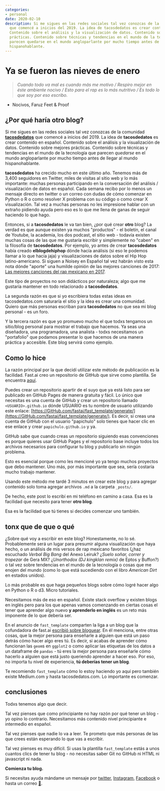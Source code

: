 ```yaml
---
categories:
- personal
date: 2020-02-10
description: Si me sigues en las redes sociales tal vez conozcas de la comunidad tacosdedatos
  que comencé a inicios del 2019. La idea de tacosdedatos es crear contenido en español.
  Contenido sobre el análisis y la visualización de datos. Contenido sobre mejores
  prácticas. Contenido sobre técnicas y tendencias en el mundo de la tecnología que
  parecen quedarse en el mundo angloparlante por mucho tiempo antes de llegar al mundo
  hispanohablante.
---
```


# Ya se fueron las nieves de enero

> _Cuando todo va mal es cuando más me motivo / Respiro mejor en éste ambiente nocivo / Esto para el rap es lo más nutritivo / Es todo lo que soy por eso escribo._
- Nocivos, Faruz Feet & Proof

## ¿Por qué haría otro blog?
Si me sigues en las redes sociales tal vez conozcas de la comunidad [**tacosdedatos**](https://tacosdedatos.com/) que comencé a inicios del 2019. La idea de **tacosdedatos** es crear contenido en español. Contenido sobre el análisis y la visualización de datos. Contenido sobre mejores prácticas. Contenido sobre técnicas y tendencias en el mundo de la tecnología que parecen _quedarse_ en el mundo angloparlante por mucho tiempo antes de llegar al mundo hispanohablante. 
<!-- more -->
**tacosdedatos** ha crecido mucho en este último año. Tenemos más de 3,400 seguidores en Twitter, miles de visitas al sitio web y lo más importante: muchas personas participando en la conversación del análisis / visualización de datos en español. Cada semana recibo por lo menos un mensaje directo en twitter o un correo con dudas de cómo comenzar en Python o R o como resolver X problema con su código o como crear X visualización. 
Tal vez a muchas personas no les impresione hablar con un extraño pidiendo ayuda pero eso es lo que me llena de ganas de seguir haciendo lo que hago. 

Entonces, si a **tacosdedatos** le va tan bien, ¿por qué crear **otro** blog?
La verdad es que aunque existen ya muchos "productos" - el boletín, el canal de Youtube, la academia, los dos podcast, el sitio web - todavía existen muchas cosas de las que me gustaría escribir y simplemente no "caben" en la filosofía de **tacosdedatos**. Por ejemplo, yo antes de crear **tacosdedatos** había creado **elblogdehiphop** dónde hacía análisis (si eso le podemos llamar a lo que hacía jaja) y visualizaciones de datos sobre el Hip Hop latino-americano. Si siguen a Noisey en Español tal vez habrán visto esta nota dónde "aporte" una humilde opinión de las mejores canciones de 2017: [Las mejores canciones del rap mexicano en 2017](https://www.vice.com/es_latam/article/7xebvy/las-mejores-canciones-del-rap-mexicano-en-2017). 

Este tipo de proyectos no son didácticos por naturaleza; algo que me gustaría mantener en todo relacionado a **tacosdedatos**. 

La segunda razón es que si yo escribiera todas estas ideas en tacosdedatos.com saturaría el sitio y la idea es crear una comunidad. Quiero que más personas escriban para **tacosdedatos** no que sea mi blog personal - es un foro. 

Y la tercera razón es que yo promuevo mucho el que todxs tengamos un sitio/blog personal para mostrar el trabajo que hacemos. Ya seas una diseñadora, una programadora, una analista - todxs necesitamos un "portafolio" que podamos presentar lo que hacemos de una manera práctica y accesible. Este blog servirá como ejemplo. 

## Como lo hice
La razón principal por la que decidí utilizar este método de publicación es la facilidad. Fast.ai creo un repositorio de GitHub que sirve como plantilla. Se encuentra [aquí](https://GitHub.com/fastai/fast_template/). 

Puedes crear un repositorio apartir de el suyo que ya está listo para ser publicado en GitHub Pages de manera gratuita y fácil. Lo único que necesitas es una cuenta de GitHub y crear un repositorio llamado `<USUARIO>.github.io` dónde USUARIO es tu nombre de usuario utilizando este enlace: [https://GitHub.com/fastai/fast_template/generate/](https://GitHub.com/fastai/fast_template/generate/). Es decir, si creas una cuenta de GitHub con el usuario "papichulo" solo tienes que hacer clic en ese enlace y crear `papichulo.github.io` y ya. 

GitHub sabe que cuando creas un repositorio siguiendo esas convenciones es porque quieres usar GitHub Pages y el repositorio base incluye todos los archivos necesarios para configurar tu blog y publicarlo sin ningún problema. 

Esto es esencial porque como les mencioné yo ya tengo muchos proyectos que debo mantener. Uno más, por más importante que sea, sería costaría mucho trabajo mantener. 

Usando este método me tardé 3 minutos en crear este blog y para agregar contenido solo toma agregar archivos `.md` a la carpeta `_posts/`. 

De hecho, este post lo escribí en mi teléfono en camino a casa. Esa es la facilidad que necesito para tener **otro blog**. 

Esa es la facilidad que tú tienes si decides comenzar uno también. 

## tonx que de que o qué
¿Sobre qué voy a escribir en este blog? Honestamente, no lo sé. Probablemente será un lugar para presumir alguna visualización que haya hecho, o un análisis de mis versos de rap mexicano favoritos (¿haz escuchado _Verbal Big Bang_ del Anexo Leiruk? ¿_Suelo soñar, correr y tropezar_ de Gera MX? ¿_Unorthodox (DJ kingklan remix)_ de Eptos y Buffon?) o tal vez sobre tendencias en el mundo de la tecnología o cosas que me enojen del mundo (como lo que está sucediendo con el libro _American Dirt_ en estados unidos). 

Lo más probable es que haga pequeños blogs sobre cómo logré hacer algo en Python o R o d3. Micro tutoriales.

Necesitamos más de eso en español. Existe stack overflow y existen blogs en inglés pero para los que apenas vamos comenzando en ciertas cosas el tener que aprender algo nuevo **y aprenderlo en inglés** es un reto más imponente de lo que debería ser. 

En el anuncio de `fast_template` comparten la liga a un blog que la cofundadora de fast.ai [escribió sobre bloguear](https://link.medium.com/LXzO65xIY3). En él menciona, entre otras cosas, que la mejor persona para enseñarle a alguien que está un paso detrás cómo hacer algo eres tú. Es decir, si acabas de aprender cómo funcionan las `geom`s en `ggplot2` o como aplicar las etiquetas de los datos a un dataframe de `pandas` - tú eres la mejor persona para enseñarle cómo hacerlo a alguien que está justo queriendo aprender a hacer eso. Por eso, no importa tu nivel de experiencia, **tú deberías tener un blog**. 

Te recomiendo `fast_template` cómo lo estoy haciendo yo aquí pero también existe Medium.com y hasta tacosdedatos.com. Lo importante es comenzar. 

## conclusiones
Todxs tenemos algo que decir. 

Tal vez pienses que como principiante no hay razón por qué tener un blog - yo opino lo contrario. Necesitamos más contenido nivel principiante e intermedio en español. 

Tal vez pienses que nadie lo va a leer. Te prometo que más personas de las que crees están esperando lo que vas a escribir. 

Tal vez pienses es muy difícil. Si usas la plantilla `fast_template` estás a unos cuantos clics de tener tu blog - no necesitas saber Git no GitHub ni HTML ni javascript ni nada. 

**Comienza tu blog.**

Si necesitas ayuda mándame un mensaje por [twitter](https://twitter.com/tacosdedatos), [Instagram](https://Instagram.com/tacosdedatos), [Facebook](https://Facebook.com/tacosdedatos) o hasta un correo [📨](mailto:chekos@tacosdedatos.com).